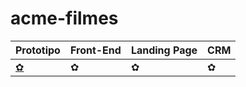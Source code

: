 # acme-filmes
Prototipo        | Front-End | Landing Page | CRM
-----------------|-----------|--------------|-------
[✿][figma]   | ✿         | ✿           | ✿

[figma]: https://www.figma.com/file/hqINCDgK85crLua830FhQf/Untitled?type=design&node-id=0%3A1&mode=design&t=mBPIRTFCn93vZVbG-1